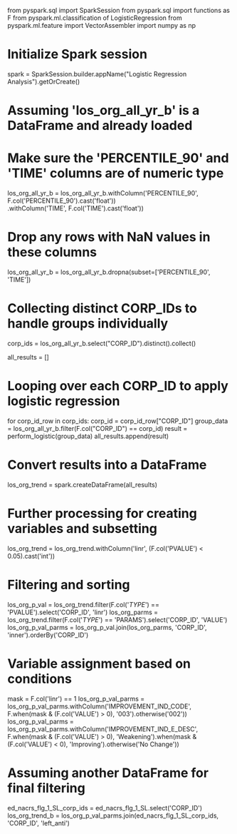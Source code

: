 from pyspark.sql import SparkSession
from pyspark.sql import functions as F
from pyspark.ml.classification of LogisticRegression
from pyspark.ml.feature import VectorAssembler
import numpy as np

# Initialize Spark session
spark = SparkSession.builder.appName("Logistic Regression Analysis").getOrCreate()

# Assuming 'los_org_all_yr_b' is a DataFrame and already loaded
# Make sure the 'PERCENTILE_90' and 'TIME' columns are of numeric type
los_org_all_yr_b = los_org_all_yr_b.withColumn('PERCENTILE_90', F.col('PERCENTILE_90').cast('float')) \
                                   .withColumn('TIME', F.col('TIME').cast('float'))

# Drop any rows with NaN values in these columns
los_org_all_yr_b = los_org_all_yr_b.dropna(subset=['PERCENTILE_90', 'TIME'])

# Collecting distinct CORP_IDs to handle groups individually
corp_ids = los_org_all_yr_b.select("CORP_ID").distinct().collect()

all_results = []

# Looping over each CORP_ID to apply logistic regression
for corp_id_row in corp_ids:
    corp_id = corp_id_row["CORP_ID"]
    group_data = los_org_all_yr_b.filter(F.col("CORP_ID") == corp_id)
    result = perform_logistic(group_data)
    all_results.append(result)

# Convert results into a DataFrame
los_org_trend = spark.createDataFrame(all_results)

# Further processing for creating variables and subsetting
los_org_trend = los_org_trend.withColumn('linr', (F.col('PVALUE') < 0.05).cast('int'))

# Filtering and sorting
los_org_p_val = los_org_trend.filter(F.col('_TYPE_') == 'PVALUE').select('CORP_ID', 'linr')
los_org_parms = los_org_trend.filter(F.col('_TYPE_') == 'PARAMS').select('CORP_ID', 'VALUE')
los_org_p_val_parms = los_org_p_val.join(los_org_parms, 'CORP_ID', 'inner').orderBy('CORP_ID')

# Variable assignment based on conditions
mask = F.col('linr') == 1
los_org_p_val_parms = los_org_p_val_parms.withColumn('IMPROVEMENT_IND_CODE', F.when(mask & (F.col('VALUE') > 0), '003').otherwise('002'))
los_org_p_val_parms = los_org_p_val_parms.withColumn('IMPROVEMENT_IND_E_DESC', F.when(mask & (F.col('VALUE') > 0), 'Weakening').when(mask & (F.col('VALUE') < 0), 'Improving').otherwise('No Change'))

# Assuming another DataFrame for final filtering
ed_nacrs_flg_1_SL_corp_ids = ed_nacrs_flg_1_SL.select('CORP_ID')
los_org_trend_b = los_org_p_val_parms.join(ed_nacrs_flg_1_SL_corp_ids, 'CORP_ID', 'left_anti')
